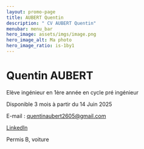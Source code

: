 ```yaml
---
layout: promo-page
title: AUBERT Quentin 
description: " CV AUBERT Quentin"
menubar: menu_bar
hero_image: assets/imgs/image.png
hero_image_alt: Ma photo
hero_image_ratio: is-1by1
---
```


# Quentin AUBERT

Elève ingénieur en 1ère année en cycle pré ingénieur 

Disponible 3 mois à partir du 14 Juin 2025

E-mail : quentinaubert2605@gmail.com 

[LinkedIn](https://www.linkedin.com/in/Prenom.Nom)

Permis B, voiture

